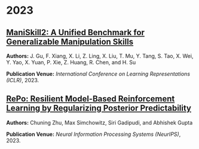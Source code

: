 # 2023

## [ManiSkill2: A Unified Benchmark for Generalizable Manipulation Skills](https://arxiv.org/abs/2302.04659)

**Authors:** J. Gu, F. Xiang, X. Li, Z. Ling, X. Liu, T. Mu, Y. Tang, S. Tao, X. Wei, Y. Yao, X. Yuan, P. Xie, Z. Huang, R. Chen, and H. Su

**Publication Venue:** *International Conference on Learning Representations (ICLR)*, 2023.

## [RePo: Resilient Model-Based Reinforcement Learning by Regularizing Posterior Predictability](https://arxiv.org/abs/2309.12345)

**Authors:** Chuning Zhu, Max Simchowitz, Siri Gadipudi, and Abhishek Gupta

**Publication Venue:** *Neural Information Processing Systems (NeurIPS)*, 2023.
